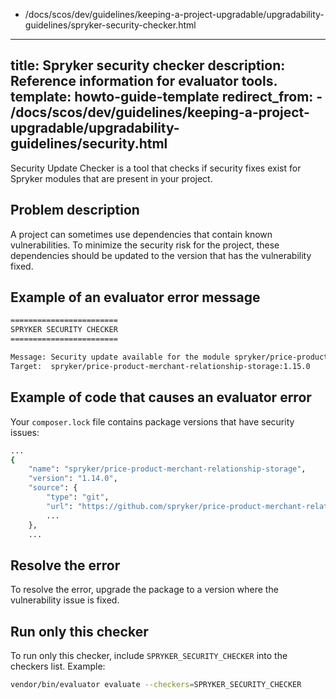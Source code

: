   - /docs/scos/dev/guidelines/keeping-a-project-upgradable/upgradability-guidelines/spryker-security-checker.html
---
title: Spryker security checker
description: Reference information for evaluator tools.
template: howto-guide-template
redirect_from:
     - /docs/scos/dev/guidelines/keeping-a-project-upgradable/upgradability-guidelines/security.html
---

Security Update Checker is a tool that checks if security fixes exist for Spryker modules that are present in your project.

## Problem description

A project can sometimes use dependencies that contain known vulnerabilities. To minimize the security risk for the project, these dependencies should be updated to the version that has the vulnerability fixed.

## Example of an evaluator error message

```bash
========================
SPRYKER SECURITY CHECKER
========================

Message: Security update available for the module spryker/price-product-merchant-relationship-storage, actual version 1.14.0
Target:  spryker/price-product-merchant-relationship-storage:1.15.0
```

## Example of code that causes an evaluator error

Your `composer.lock` file contains package versions that have security issues:

```bash
...
{
    "name": "spryker/price-product-merchant-relationship-storage",
    "version": "1.14.0",
    "source": {
        "type": "git",
        "url": "https://github.com/spryker/price-product-merchant-relationship-storage.git",
        ...
    },
    ...
````

## Resolve the error
To resolve the error, upgrade the package to a version where the vulnerability issue is fixed.

## Run only this checker
To run only this checker, include `SPRYKER_SECURITY_CHECKER` into the checkers list. Example:
```bash
vendor/bin/evaluator evaluate --checkers=SPRYKER_SECURITY_CHECKER
```
